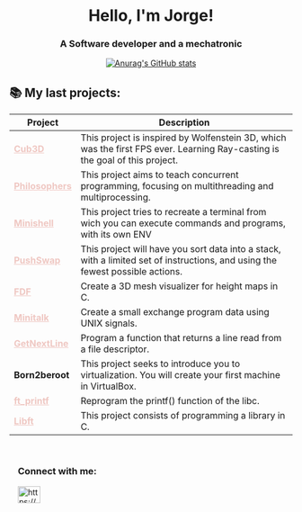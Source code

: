 <h1 align="center">Hello, I'm Jorge!</h1>
<h3 align="center">A Software developer and a mechatronic</h3>

<div align="center";">

[![Anurag's GitHub stats](https://github-readme-stats.vercel.app/api?username=JLara-na)](https://github.com/anuraghazra/github-readme-stats)

</div>

## 📚 My last projects:
| Project | Description |
| --- | --- |
| **<a href="https://github.com/JLara-na/42Cub3D" target="_blank" style="color: #EFC7C2;">Cub3D</a>** | This project is inspired by Wolfenstein 3D, which was the first FPS ever. Learning Ray-casting is the goal of this project.|
| **<a href="https://github.com/JLara-na/42Philosophers" target="_blank" style="color: #EFC7C2;">Philosophers</a>** | This project aims to teach concurrent programming, focusing on multithreading and multiprocessing.
| **<a href="https://github.com/JLara-na/42Minishell" target="_blank" style="color: #EFC7C2;">Minishell</a>** | This project tries to recreate a terminal from wich you can execute commands and programs, with its own ENV |
| **<a href="https://github.com/JLara-na/42Madrid_Push_Swap" target="_blank" style="color: #EFC7C2;">PushSwap</a>** | This project will have you sort data into a stack, with a limited set of instructions, and using the fewest possible actions. |
| **<a href="https://github.com/JLara-na/42Madrid_FDF" target="_blank" style="color: #EFC7C2;">FDF</a>** | Create a 3D mesh visualizer for height maps in C. |
| **<a href="https://github.com/JLara-na/42Madrid_Minitalk" target="_blank" style="color: #EFC7C2;">Minitalk</a>** | Create a small exchange program data using UNIX signals. |
| **<a href="https://github.com/JLara-na/42Madrid_Get_next_line" target="_blank" style="color: #EFC7C2;">GetNextLine</a>** | Program a function that returns a line read from a file descriptor. |
| **Born2beroot** | This project seeks to introduce you to virtualization. You will create your first machine in VirtualBox. |
| **<a href="https://github.com/JLara-na/42Madrid_ft_printf" target="_blank" style="color: #EFC7C2;">ft_printf</a>** | Reprogram the printf() function of the libc. |
| **<a href="https://github.com/JLara-na/42Madrid_Libft" target="_blank" style="color: #EFC7C2;">Libft</a>** | This project consists of programming a library in C. |

<div style="display: flex;  justify-content: space-between; padding: 15px;">
    <div>
    <h3 align="left">Connect with me:</h3>
    <p align="left">
    <a href="https://www.linkedin.com/in/jorge-lara-naval" target="blank"><img align="center" src="https://raw.githubusercontent.com/rahuldkjain/github-profile-readme-generator/master/src/images/icons/Social/linked-in-alt.svg" alt="https://www.linkedin.com/in/jorge-lara-naval"
 height="30" width="40" /></a>
    </p>
    </div>
</div>
